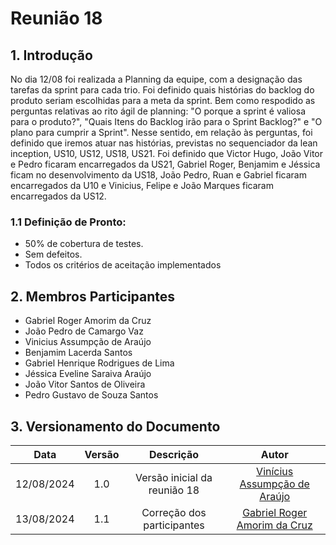 # Reunião 18

## 1. Introdução

No dia 12/08 foi realizada a Planning da equipe, com a designação das tarefas da sprint para cada trio. Foi definido quais histórias do backlog do produto seriam escolhidas para a meta da sprint. Bem como respodido as perguntas relativas ao rito ágil de planning: "O porque a sprint é valiosa para o produto?", "Quais Itens do Backlog irão para o Sprint Backlog?" e "O plano para cumprir a Sprint". Nesse sentido, em relação às perguntas, foi definido que iremos atuar nas histórias, previstas no sequenciador da lean inception, US10, US12, US18, US21. Foi definido que Victor Hugo, João Vitor e Pedro ficaram encarregados da US21, Gabriel Roger, Benjamim e Jéssica ficam no desenvolvimento da US18, João Pedro, Ruan e Gabriel ficaram encarregados da U10 e Vinicius, Felipe e João Marques ficaram encarregados da US12.

### 1.1 Definição de Pronto:
   - 50% de cobertura de testes.
   - Sem defeitos.
   - Todos os critérios de aceitação implementados      

## 2. Membros Participantes

  - Gabriel Roger Amorim da Cruz
  - João Pedro de Camargo Vaz
  - Vinicius Assumpção de Araújo
  - Benjamim Lacerda Santos
  - Gabriel Henrique Rodrigues de Lima
  - Jéssica Eveline Saraiva Araújo
  - João Vitor Santos de Oliveira
  - Pedro Gustavo de Souza Santos

## 3. Versionamento do Documento

| Data | Versão | Descrição | Autor |
| :-----: | :-------------: | :---------------: | :-: |
| 12/08/2024 | 1.0 | Versão inicial da reunião 18 | [Vinícius Assumpção de Araújo](https://github.com/viniman27) |
| 13/08/2024 | 1.1 | Correção dos participantes | [Gabriel Roger Amorim da Cruz](https://github.com/GabrielRoger07) |
